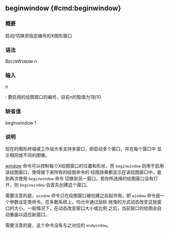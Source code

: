## beginwindow {#cmd:beginwindow}

### 概要

启动/切换至指定编号的X图形窗口

### 语法

B`EGIN`W`INDOW` n

### 输入

n

:   要启用的绘图窗口的编号，目前n的取值为1到10

### 缺省值

beginwindow 1

### 说明

现在的图形终端或工作站大多支持多窗口，即启动多个窗口，并在每个窗口中
显示相同或不同的图像。

[window](/commands/window.html)
命令可以控制每个X绘图窗口的位置和形状，而 `beginwindow`
则用于启用该绘图窗口，使得接下来所有的绘图命令的
绘图效果都显示在该绘图窗口中，直到再次使用 `beginwindow` 命令
切换到另一窗口。若你所选择的绘图窗口没有打开，则 `beginwindow`
会首先创建这个窗口。

需要注意的是，`window` 命令只在绘图窗口被创建之前起作用，即 `window`
命令是一个参数设定类命令。在多数系统上，均允许通过鼠标
拖曳的方式动态改变这些窗口的大小。一般情况下，在动态改变窗口大小或比例
之后，当前窗口的绘图会自动重画以适应新窗口。

需要注意的是，这个命令没有与之对应的 `endwindow`。
